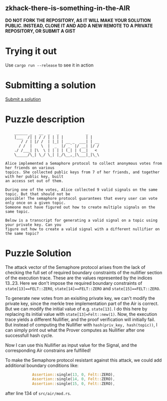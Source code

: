 ## zkhack-there-is-something-in-the-AIR

**DO NOT FORK THE REPOSITORY, AS IT WILL MAKE YOUR SOLUTION PUBLIC. INSTEAD, CLONE IT AND ADD A NEW REMOTE TO A PRIVATE REPOSITORY, OR SUBMIT A GIST**

# Trying it out

Use `cargo run --release` to see it in action

# Submitting a solution

[Submit a solution](https://xng1lsio92y.typeform.com/to/aUSCQrcW)

# Puzzle description

```
    ______ _   __  _   _            _
    |___  /| | / / | | | |          | |
       / / | |/ /  | |_| | __ _  ___| | __
      / /  |    \  |  _  |/ _` |/ __| |/ /
    ./ /___| |\  \ | | | | (_| | (__|   <
    \_____/\_| \_/ \_| |_/\__,_|\___|_|\_\

Alice implemented a Semaphore protocol to collect anonymous votes from her friends on various
topics. She collected public keys from 7 of her friends, and together with her public key, built
an access set out of them.

During one of the votes, Alice collected 9 valid signals on the same topic. But that should not be
possible! The semaphore protocol guarantees that every user can vote only once on a given topic.
Someone must have figured out how to create multiple signals on the same topic.

Below is a transcript for generating a valid signal on a topic using your private key. Can you
figure out how to create a valid signal with a different nullifier on the same topic?
```

# Puzzle Solution

The attack vector of the Semaphore protocol arises from the lack of checking the full set of required boundary constraints of the nullifier section of the execution trace. These are the values represented by the indices 13..23. Here we don't impose the required boundary constraints of `state[13]==FELT::ZERO`, `state[14]==FELT::ZERO` and `state[15]==FELT::ZERO`.

To generate new votes from an exisiting private key, we can't modify the private key, since the merkle tree implementation part of the Air is correct. But we can modify the initial value of e.g. `state[13]`. I do this here by replacing its initial value with `state[13]=Felt::new(1)`. Now, the execution trace yields a different Nullifier, and the proof verification will initially fail. But instead of computing the Nullifier with `hash(priv_key, hash(topic))`, I can simply print out what the Prover computes as Nullifier after one successfull hash cycle.

Now I can use this Nullifier as input value for the Signal, and the corresponding Air constrains are fulfilled!

To make the Semaphore protocol resistant against this attack, we could add additional boundary conditions like:

```rust
            Assertion::single(13, 0, Felt::ZERO),
            Assertion::single(14, 0, Felt::ZERO),
            Assertion::single(15, 0, Felt::ZERO),
```

after line 134 of `src/air/mod.rs`.

